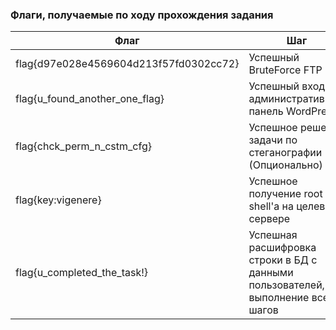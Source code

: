 ### Флаги, получаемые по ходу прохождения задания

| Флаг     | Шаг                       | 
|----------|---------------------------|
|flag{d97e028e4569604d213f57fd0302cc72}|Успешный BruteForce FTP|
|flag{u_found_another_one_flag}|Успешный вход в административную панель WordPress|
|flag{chck_perm_n_cstm_cfg}|Успешное решение задачи по стеганографии (Опционально)|
|flag{key:vigenere}|Успешное получение root shell'а на целевом сервере|
|flag{u_completed_the_task!}|Успешная расшифровка строки в БД с данными пользователей, выполнение всех шагов|
